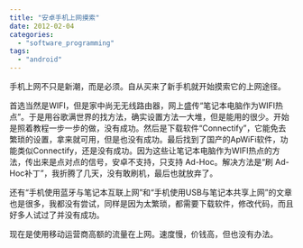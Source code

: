 ```yaml
---
title: "安卓手机上网摸索"
date: 2012-02-04
categories: 
  - "software_programming"
tags: 
  - "android"
---
```


手机上网不只是新潮，而是必须。自从买来了新手机就开始摸索它的上网途径。

首选当然是WIFI，但是家中尚无无线路由器，网上盛传“笔记本电脑作为WIFI热点”。于是用谷歌满世界的找方法，确实设置方法一大堆，但是能用的很少。开始是照着教程一步一步的做，没有成功。然后是下载软件“Connectify”，它能免去繁琐的设置，拿来就可用，但是也没有成功。最后找到了国产的ApWiFi软件，功能类似Connectify，还是没有成功。因为这些让笔记本电脑作为WIFI热点的方法，传出来是点对点的信号，安卓不支持，只支持 Ad-Hoc。解决方法是“刷 Ad-Hoc补丁”，我折腾了几天，没有敢刷机，最后也就放弃了。

还有“手机使用蓝牙与笔记本互联上网”和“手机使用USB与笔记本共享上网”的文章也是很多，我都没有尝试，同样是因为太繁琐，都需要下载软件，修改代码，而且好多人试过了并没有成功。

现在是使用移动运营商高额的流量在上网。速度慢，价钱高，但也没有办法。
